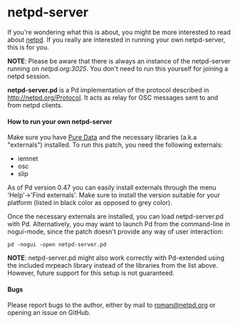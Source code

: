 netpd-server
============

If you're wondering what this is about, you might be more interested
to read about [netpd](http://www.netpd.org). If you really are
interested in running your own netpd-server, this is for you. 

__NOTE__: Please be aware that there is always an instance of the
netpd-server running on _netpd.org:3025_. You don't need to run this
yourself for joining a netpd session.

__netpd-server.pd__ is a Pd implementation of the protocol described in
<http://netpd.org/Protocol>. It acts as relay for OSC messages
sent to and from netpd clients.

#### How to run your own netpd-server ####

Make sure you have [Pure Data](http://msp.ucsd.edu/software.html) and the necessary 
libraries (a.k.a "externals") installed. To run this patch, you need the following
externals:
  * iemnet
  * osc
  * slip

As of Pd version 0.47 you can easily install externals through the menu 'Help'->'Find
externals'. Make sure to install the version suitable for your platform (listed in 
black color as opposed to grey color).

Once the necessary externals are installed, you can load netpd-server.pd with Pd.
Alternatively, you may want to launch Pd from the command-line in nogui-mode, since
the patch doesn't provide any way of user interaction:

`pd -nogui -open netpd-server.pd`

__NOTE__: netpd-server.pd might also work correctly with Pd-extended using the included
mrpeach library instead of the libraries from the list above. However, future support
for this setup is not guaranteed.

#### Bugs ####

Please report bugs to the author, either by mail to <roman@netpd.org> or opening
an issue on GitHub.
